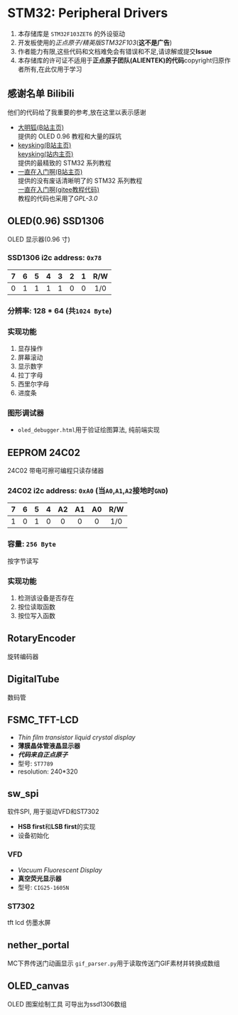 # STM32: Peripheral Drivers

1. 本存储库是 `STM32F103ZET6` 的外设驱动
2. 开发板使用的*正点原子/精英版STM32F103*(**这不是广告**)
3. 作者能力有限,这些代码和文档难免会有错误和不足,请谅解或提交**Issue**
4. 本存储库的许可证不适用于**正点原子团队(ALIENTEK)的代码**copyright归原作者所有,在此仅用于学习

## 感谢名单 Bilibili

他们的代码给了我重要的参考,放在这里以表示感谢

- [大明狐(B站主页)](https://space.bilibili.com/3162360)<br>
    提供的 OLED 0.96 教程和大量的踩坑
- [keysking(B站主页)](https://space.bilibili.com/6100925)<br>
    [keysking(站内主页)](https://github.com/keysking)<br>
    提供的最精致的 STM32 系列教程
- [一直在入门啊(B站主页)](https://space.bilibili.com/2044983862)<br>
    提供的没有废话清晰明了的 STM32 系列教程<br>
    [一直在入门啊(gitee教程代码)](https://gitee.com/siyu233/Stm32Code_1)<br>
    教程的代码也采用了*GPL-3.0*

## OLED(0.96) SSD1306

OLED 显示器(0.96 寸)

### SSD1306 i2c address: `0x78`

|   7   |   6   |   5   |   4   |   3   |   2   |   1   |  R/W  |
| :---: | :---: | :---: | :---: | :---: | :---: | :---: | :---: |
|   0   |   1   |   1   |   1   |   1   |   0   |   0   |  1/0  |

### 分辨率: 128 * 64 (共`1024 Byte`)

### 实现功能

1. 显存操作
2. 屏幕滚动
3. 显示数字
4. 拉丁字母
5. 西里尔字母
6. 进度条

### 图形调试器

- `oled_debugger.html`用于验证绘图算法, 纯前端实现

## EEPROM 24C02

24C02 带电可擦可编程只读存储器

### 24C02 i2c address: `0xA0` (当`A0`,`A1`,`A2`接地时`GND`)

|   7   |   6   |   5   |   4   |  A2   |  A1   |  A0   |  R/W  |
| :---: | :---: | :---: | :---: | :---: | :---: | :---: | :---: |
|   1   |   0   |   1   |   0   |   0   |   0   |   0   |  1/0  |

### 容量: `256 Byte`

按字节读写

### 实现功能

1. 检测该设备是否存在
2. 按位读取函数
3. 按位写入函数

## RotaryEncoder

旋转编码器

## DigitalTube

数码管

## FSMC_TFT-LCD

- *Thin film transistor liquid crystal display*
- **薄膜晶体管液晶显示器**
- ***代码来自正点原子***
- 型号: `ST7789`
- resolution: 240*320

## sw_spi

软件SPI, 用于驱动VFD和ST7302

- **HSB first**和**LSB first**的实现
- 设备初始化

### VFD

- *Vacuum Fluorescent Display*
- **真空荧光显示器**
- 型号: `CIG25-1605N`

### ST7302

tft lcd 仿墨水屏

## nether_portal

MC下界传送门动画显示
`gif_parser.py`用于读取传送门GIF素材并转换成数组

## OLED_canvas

OLED 图案绘制工具
可导出为ssd1306数组

